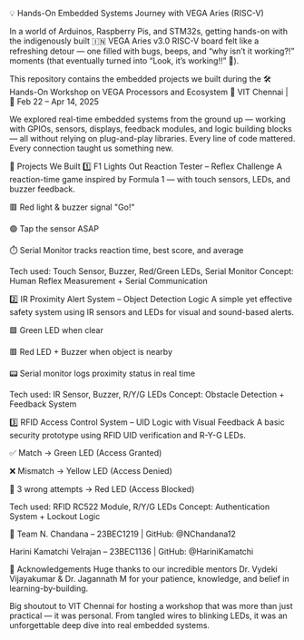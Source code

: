 💡 Hands-On Embedded Systems Journey with VEGA Aries (RISC-V)

In a world of Arduinos, Raspberry Pis, and STM32s, getting hands-on with the indigenously built 🇮🇳 VEGA Aries v3.0 RISC-V board felt like a refreshing detour — one filled with bugs, beeps, and “why isn’t it working?!” moments (that eventually turned into “Look, it’s working!!” 🎉).

This repository contains the embedded projects we built during the
🛠️ Hands-On Workshop on VEGA Processors and Ecosystem
📍 VIT Chennai | 📅 Feb 22 – Apr 14, 2025

We explored real-time embedded systems from the ground up — working with GPIOs, sensors, displays, feedback modules, and logic building blocks — all without relying on plug-and-play libraries. Every line of code mattered. Every connection taught us something new.

🔧 Projects We Built
1️⃣ F1 Lights Out Reaction Tester – Reflex Challenge
A reaction-time game inspired by Formula 1 — with touch sensors, LEDs, and buzzer feedback.

🟥 Red light & buzzer signal "Go!"

🟢 Tap the sensor ASAP

⏱️ Serial Monitor tracks reaction time, best score, and average

Tech used: Touch Sensor, Buzzer, Red/Green LEDs, Serial Monitor
Concept: Human Reflex Measurement + Serial Communication

2️⃣ IR Proximity Alert System – Object Detection Logic
A simple yet effective safety system using IR sensors and LEDs for visual and sound-based alerts.

🟩 Green LED when clear

🟥 Red LED + Buzzer when object is nearby

📟 Serial monitor logs proximity status in real time

Tech used: IR Sensor, Buzzer, R/Y/G LEDs
Concept: Obstacle Detection + Feedback System

3️⃣ RFID Access Control System – UID Logic with Visual Feedback
A basic security prototype using RFID UID verification and R-Y-G LEDs.

✅ Match → Green LED (Access Granted)

❌ Mismatch → Yellow LED (Access Denied)

🚫 3 wrong attempts → Red LED (Access Blocked)

Tech used: RFID RC522 Module, R/Y/G LEDs
Concept: Authentication System + Lockout Logic

👥 Team
N. Chandana – 23BEC1219 | GitHub: @NChandana12

Harini Kamatchi Velrajan – 23BEC1136 | GitHub: @HariniKamatchi

🙌 Acknowledgements
Huge thanks to our incredible mentors
Dr. Vydeki Vijayakumar & Dr. Jagannath M
for your patience, knowledge, and belief in learning-by-building.

Big shoutout to VIT Chennai for hosting a workshop that was more than just practical — it was personal. From tangled wires to blinking LEDs, it was an unforgettable deep dive into real embedded systems.


